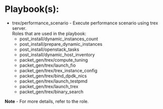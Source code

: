 # Playbook(s):

* trex/performance_scenario - Execute performance scenario using trex server.  
  Roles that are used in the playbook:  
  * post_install/dynamic_instances_count
  * post_install/prepare_dynamic_instances
  * post_install/openstack_tasks
  * post_install/dynamic_host_inventory
  * packet_gen/trex/compute_tuning
  * packet_gen/trex/launch_fio
  * packet_gen/trex/trex_instance_config
  * packet_gen/trex/bind_dpdk_nics
  * packet_gen/trex/launch_testpmd
  * packet_gen/trex/launch_trex
  * packet_gen/trex/binary_search

**Note** - For more details, refer to the role.
